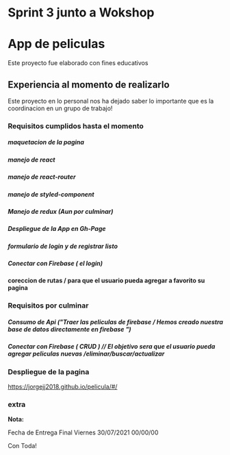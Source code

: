 # Sprint 3 junto a Wokshop
# App de peliculas

Este proyecto fue elaborado con fines educativos

## Experiencia al momento de realizarlo

Este proyecto en lo personal nos ha dejado saber lo importante que es la coordinacion en un grupo de trabajo!

### Requisitos cumplidos hasta el momento

##### maquetacion de la pagina
##### manejo de react
##### manejo de react-router
##### manejo de styled-component
##### Manejo de redux (Aun por culminar)
##### Despliegue de la App en Gh-Page
##### formulario de login y de registrar listo
##### Conectar con Firebase ( el login) 
#### coreccion de rutas / para que el usuario pueda agregar a favorito su pagina


###  Requisitos por culminar

##### Consumo de Api ("Traer las peliculas de firebase / Hemos creado nuestra base de datos directamente en firebase ")
##### Conectar con Firebase ( CRUD ) // El objetivo sera que el usuario pueda agregar peliculas nuevas /eliminar/buscar/actualizar



### Despliegue de la pagina

https://jorgejj2018.github.io/pelicula/#/

### extra

**Nota:**

Fecha de Entrega Final Viernes 30/07/2021 00/00/00 

Con Toda!
